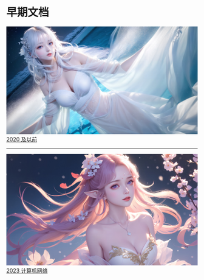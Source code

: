 # 早期文档

![](bgi/5.jpg)
[2020 及以前](markdown/README.md)

---

![](bgi/1.jpg)
[2023 计算机网络](2023/计算机网络.md)

